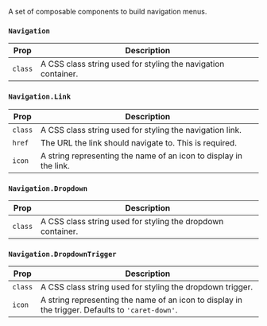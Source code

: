 A set of composable components to build navigation menus.

### `Navigation`

| Prop  | Description |
|-------|------------|
| `class` | A CSS class string used for styling the navigation container. |

### `Navigation.Link`

| Prop  | Description |
|-------|------------|
| `class` | A CSS class string used for styling the navigation link. |
| `href` | The URL the link should navigate to. This is required. |
| `icon` | A string representing the name of an icon to display in the link. |

### `Navigation.Dropdown`

| Prop  | Description |
|-------|------------|
| `class` | A CSS class string used for styling the dropdown container. |

### `Navigation.DropdownTrigger`

| Prop  | Description |
|-------|------------|
| `class` | A CSS class string used for styling the dropdown trigger. |
| `icon` | A string representing the name of an icon to display in the trigger. Defaults to `'caret-down'`. |
